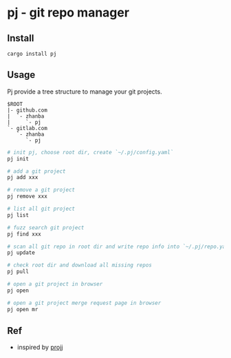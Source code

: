 # pj - git repo manager

## Install

```
cargo install pj
```

## Usage

Pj provide a tree structure to manage your git projects.

```
$ROOT
|- github.com
|  `- zhanba
|     `- pj
`- gitlab.com
   `- zhanba
      `- pj

```


```sh
# init pj, choose root dir, create `~/.pj/config.yaml`
pj init

# add a git project
pj add xxx

# remove a git project
pj remove xxx

# list all git project
pj list

# fuzz search git project
pj find xxx

# scan all git repo in root dir and write repo info into `~/.pj/repo.yaml`
pj update

# check root dir and download all missing repos
pj pull

# open a git project in browser
pj open

# open a git project merge request page in browser
pj open mr

```

## Ref

- inspired by [projj](https://github.com/popomore/projj)